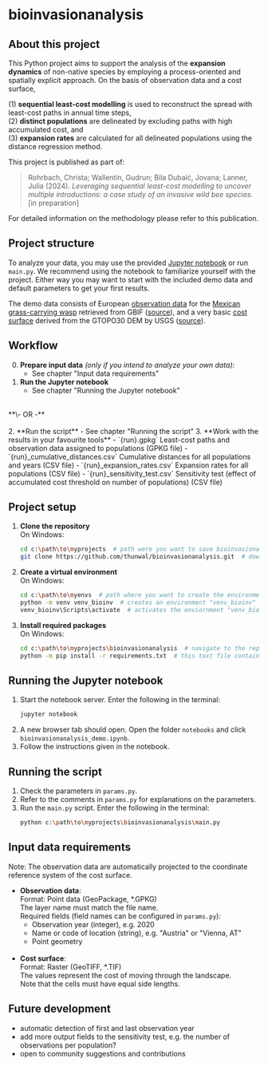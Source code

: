 # bioinvasionanalysis

## About this project

This Python project aims to support the analysis of the **expansion dynamics** of non-native species by employing a 
process-oriented and spatially explicit approach. On the basis of observation data and a cost surface,

(1) **sequential least-cost modelling** is used to reconstruct the spread with least-cost paths in annual time steps,  
(2) **distinct populations** are delineated by excluding paths with high accumulated cost, and  
(3) **expansion rates** are calculated for all delineated populations using the distance regression method.

This project is published as part of:

> Rohrbach, Christa; Wallentin, Gudrun; Bila Dubaić, Jovana; Lanner, Julia (2024). *Leveraging sequential least-cost 
> modelling to uncover multiple introductions: a case study of an invasive wild bee species.* [in preparation]

For detailed information on the methodology please refer to this publication.

## Project structure

To analyze your data, you may use the provided [Jupyter notebook](notebooks/bioinvasionanalysis_demo.ipynb)
or run `main.py`. We recommend using the notebook to familiarize yourself with the project.
Either way you may want to start with the included demo data and default parameters to get your first results.

The demo data consists of European [observation data](data/imexicana_20241227.gpkg) for the
[Mexican grass-carrying wasp](https://en.wikipedia.org/wiki/Isodontia_mexicana)
retrieved from GBIF ([source](https://doi.org/10.15468/dl.jm6bhs)), 
and a very basic [cost surface](data/cost_surface_gtopo30_esri102031_5km_exp_rescaled.tif) derived from the GTOPO30 DEM by USGS
([source](https://www.usgs.gov/centers/eros/science/usgs-eros-archive-digital-elevation-global-30-arc-second-elevation-gtopo30)).

## Workflow

0. **Prepare input data** *(only if you intend to analyze your own data):*
   - See chapter "Input data requirements"
1. **Run the Jupyter notebook**  
   - See chapter "Running the Jupyter notebook"
<br>  
**\- OR -**
<br><br>
2. **Run the script**
   - See chapter "Running the script"
3. **Work with the results in your favourite tools**
   - `{run}.gpkg` Least-cost paths and observation data assigned to populations (GPKG file)
   - `{run}_cumulative_distances.csv` Cumulative distances for all populations and years (CSV file)
   - `{run}_expansion_rates.csv` Expansion rates for all populations (CSV file)
   - `{run}_sensitivity_test.csv` Sensitivity test (effect of accumulated cost threshold on number of populations) (CSV file)

## Project setup

1. **Clone the repository**  
   On Windows:
    ```bash
    cd c:\path\to\myprojects  # path were you want to save bioinvasionanalysis
    git clone https://github.com/thunwal/bioinvasionanalysis.git  # downloads the repository
    ```

2. **Create a virtual environment**  
    On Windows:
    ```bash
    cd c:\path\to\myenvs  # path where you want to create the environment
    python -m venv venv_bioinv  # creates an environment "venv_bioinv"
    venv_bioinv\Scripts\activate  # activates the enviornment "venv_bioinv"
    ```

3. **Install required packages**  
    On Windows:
    ```bash
    cd c:\path\to\myprojects\bioinvasionanalysis  # navigate to the repository
    python -m pip install -r requirements.txt  # this text file contains the packages to be installed
    ```

## Running the Jupyter notebook

1. Start the notebook server. Enter the following in the terminal: 
   ```bash
   jupyter notebook
   ```
2. A new browser tab should open. Open the folder `notebooks` and click `bioinvasionanalysis_demo.ipynb`.
3. Follow the instructions given in the notebook.

## Running the script

1. Check the parameters in `params.py`. 
2. Refer to the comments in `params.py` for explanations on the parameters.
3. Run the `main.py` script. Enter the following in the terminal:
   ```bash
   python c:\path\to\myprojects\bioinvasionanalysis\main.py
   ```

## Input data requirements

Note: The observation data are automatically projected to the coordinate reference system of the cost surface.

- **Observation data**:  
   Format: Point data (GeoPackage, *.GPKG)  
   The layer name must match the file name.  
   Required fields (field names can be configured in `params.py`):  
   - Observation year (integer), e.g. 2020
   - Name or code of location (string), e.g. "Austria" or "Vienna, AT"
   - Point geometry
<br><br>
- **Cost surface**:  
  Format: Raster (GeoTIFF, *.TIF)  
  The values represent the cost of moving through the landscape.  
  Note that the cells must have equal side lengths.

## Future development

- automatic detection of first and last observation year
- add more output fields to the sensitivity test, e.g. the number of observations per population?
- open to community suggestions and contributions
